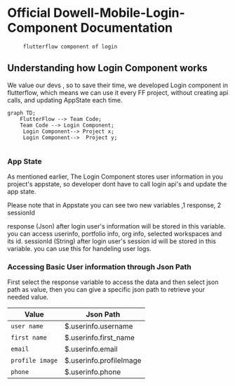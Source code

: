 # Official Dowell-Mobile-Login-Component Documentation
         flutterflow component of login


## Understanding how Login Component works
We value our devs , so to save their time, we developed Login component in flutterflow, which means we can use it every 
FF project, without creating api calls, and updating AppState each time.


```mermaid
graph TD;
    FlutterFlow --> Team Code;
    Team Code --> Login Component;
     Login Component--> Project x;
     Login Component-->  Project y;
  
```

### App State
As mentioned earlier, The Login Component stores user information in you project's appstate, so developer dont have to call login api's
and update the app state.

Please note that in Appstate you can see two new variables ,1 response, 2 sessionId

response (Json) after login user's information will be stored in this variable. you can access userinfo, portfolio info, org info, selected workspaces and its id.
sessionId (String) after login user's session id will be stored in this variable. you can use this for handeling user logs.

### Accessing Basic User information through Json Path
First select the response variable to access the data and then select json path as value, then you can give a specific
json path to retrieve your needed value. 

| Value | Json Path |
| --- | --- |
| ` user name ` | $.userinfo.username |
| `first name` | $.userinfo.first_name |
| `email` | $.userinfo.email |
| `profile image` | $.userinfo.profileImage |
| `phone` | $.userinfo.phone |



